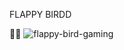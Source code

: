 FLAPPY BIRDD

🐥🐥
![flappy-bird-gaming](https://user-images.githubusercontent.com/122040215/221439851-d6c300f7-bdd1-475d-96aa-829ebfcf322b.gif)
